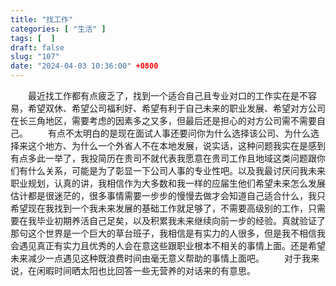 ```yaml
---
title: "找工作"
categories: [ "生活" ]
tags: [  ]
draft: false
slug: "107"
date: "2024-04-03 10:36:00" +0800
---
```


&emsp;&emsp;最近找工作都有点疲乏了，找到一个适合自己且专业对口的工作实在是不容易，希望双休、希望公司福利好、希望有利于自己未来的职业发展、希望对方公司在长三角地区，需要考虑的因素多之又多，但最后还是担心的对方公司需不需要自己。
&emsp;&emsp;有点不太明白的是现在面试人事还要问你为什么选择该公司、为什么选择来这个地方、为什么一个外省人不在本地发展，说实话，这种问题我实在是感到有点多此一举了，我投简历在贵司不就代表我愿意在贵司工作且地域这类问题跟你们有什么关系，可能是为了彰显一下公司人事的专业性吧。以及我最讨厌问我未来职业规划，认真的讲，我相信作为大多数和我一样的应届生他们希望未来怎么发展估计都是很迷茫的，很多事情需要一步步的慢慢去做才会知道自己适合什么，我只希望现在我找到一个我未来发展的基础工作就足够了，不需要高级别的工作，只需要在我毕业初期养活自己足矣，以及积累我未来继续向前一步的经验。真就验证了那句这个世界是一个巨大的草台班子，我相信是有实力的人很多，但是我不相信我会遇见真正有实力且优秀的人会在意这些跟职业根本不相关的事情上面。还是希望未来减少一点遇见这种既浪费时间由毫无意义帮助的事情上面吧。
&emsp;&emsp;对于我来说，在闲暇时间晒太阳也比回答一些无营养的对话来的有意思。